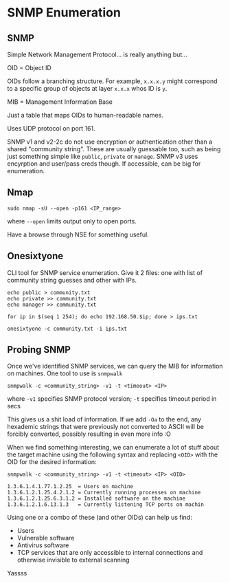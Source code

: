 # SNMP Enumeration


## SNMP

Simple Network Management Protocol... is really anything but...

OID = Object ID

OIDs follow a branching structure. For example, `x.x.x.y` might correspond to a specific group of objects at layer `x.x.x` whos ID is `y`.

MIB = Management Information Base

Just a table that maps OIDs to human-readable names.

Uses UDP protocol on port 161.

SNMP v1 and v2-2c do not use encryption or authentication other than a shared "community string". These are usually guessable too, such as being just something simple like `public`, `private` or `manage`. SNMP v3 uses encyrption and user/pass creds though. If accessible, can be big for enumeration.


## Nmap

```
sudo nmap -sU --open -p161 <IP_range>
```

where `--open` limits output only to open ports.

Have a browse through NSE for something useful.

## Onesixtyone

CLI tool for SNMP service enumeration. Give it 2 files: one with list of community string guesses and other with IPs.

```
echo public > community.txt
echo private >> community.txt
echo manager >> community.txt

for ip in $(seq 1 254); do echo 192.168.50.$ip; done > ips.txt

onesixtyone -c community.txt -i ips.txt
```

## Probing SNMP

Once we've identified SNMP services, we can query the MIB for information on machines. One tool to use is `snmpwalk`

```
snmpwalk -c <community_string> -v1 -t <timeout> <IP>
```

where `-v1` specifies SNMP protocol version; `-t` specifies timeout period in secs

This gives us a shit load of information. If we add `-Oa` to the end, any hexademic strings that were previously not converted to ASCII will be forcibly converted, possibly resulting in even more info :O

When we find something interesting, we can enumerate a lot of stuff about the target machine using the following syntax and replacing `<OID>` with the OID for the desired information:
```
snmpwalk -c <community_string> -v1 -t <timeout> <IP> <OID>

1.3.6.1.4.1.77.1.2.25  = Users on machine
1.3.6.1.2.1.25.4.2.1.2 = Currently running processes on machine
1.3.6.1.2.1.25.6.3.1.2 = Installed software on the machine
1.3.6.1.2.1.6.13.1.3   = Currently listening TCP ports on machin
```

Using one or a combo of these (and other OIDs) can help us find:
- Users
- Vulnerable software
- Antivirus software
- TCP services that are only accessible to internal connections and otherwise invisible to external scanning

Yassss